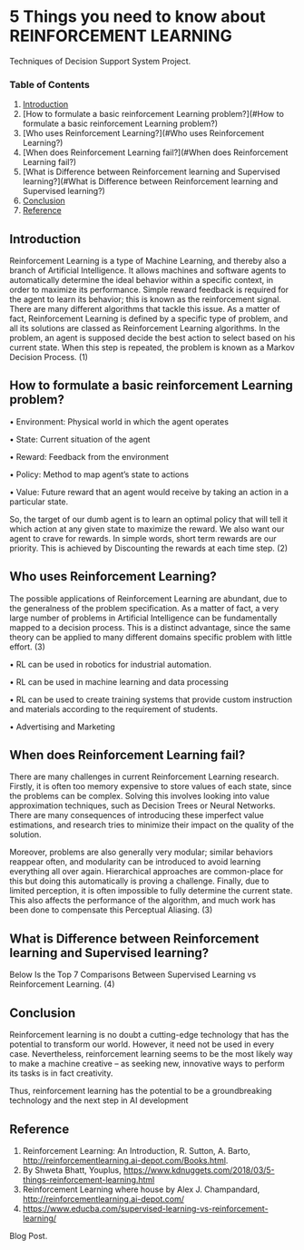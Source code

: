 # 5 Things you need to know about REINFORCEMENT LEARNING 
Techniques of Decision Support System Project.

### Table of Contents

1. [Introduction](#Introduction)
2. [How to formulate a basic reinforcement Learning problem?](#How to formulate a basic reinforcement Learning problem?)
3. [Who uses Reinforcement Learning?](#Who uses Reinforcement Learning?)
4. [When does Reinforcement Learning fail?](#When does Reinforcement Learning fail?)
5. [What is Difference between Reinforcement learning and Supervised learning?](#What is Difference between Reinforcement learning and Supervised learning?)
6. [Conclusion](#Conclusion)
7. [Reference](#Reference)

## Introduction  <a name="Introduction"></a>

Reinforcement Learning is a type of Machine Learning, and thereby also a branch of Artificial Intelligence. It allows machines and software agents to automatically determine the ideal behavior within a specific context, in order to maximize its performance. Simple reward feedback is required for the agent to learn its behavior; this is known as the reinforcement signal.
There are many different algorithms that tackle this issue. As a matter of fact, Reinforcement Learning is defined by a specific type of problem, and all its solutions are classed as Reinforcement Learning algorithms. In the problem, an agent is supposed decide the best action to select based on his current state. When this step is repeated, the problem is known as a Markov Decision Process. (1)

## How to formulate a basic reinforcement Learning problem?<a name="How to formulate a basic reinforcement Learning problem?"></a>

•	Environment: Physical world in which the agent operates

•	State: Current situation of the agent

•	Reward: Feedback from the environment

•	Policy: Method to map agent’s state to actions

•	Value: Future reward that an agent would receive by taking an action in a particular state.

So, the target of our dumb agent is to learn an optimal policy that will tell it which action at any given state to maximize the reward.
We also want our agent to crave for rewards. In simple words, short term rewards are our priority. This is achieved by Discounting the rewards at each time step. (2)

## Who uses Reinforcement Learning?  <a name="Who uses Reinforcement Learning?"></a>

The possible applications of Reinforcement Learning are abundant, due to the generalness of the problem specification. As a matter of fact, a very large number of problems in Artificial Intelligence can be fundamentally mapped to a decision process. This is a distinct advantage, since the same theory can be applied to many different domains specific problem with little effort. (3)

•	RL can be used in robotics for industrial automation.

•	RL can be used in machine learning and data processing

•	RL can be used to create training systems that provide custom instruction and materials according to the requirement of students.

•	Advertising and Marketing

## When does Reinforcement Learning fail? <a name="When does Reinforcement Learning fail?"></a>
There are many challenges in current Reinforcement Learning research. Firstly, it is often too memory expensive to store values of each state, since the problems can be complex. Solving this involves looking into value approximation techniques, such as Decision Trees or Neural Networks. There are many consequences of introducing these imperfect value estimations, and research tries to minimize their impact on the quality of the solution.

Moreover, problems are also generally very modular; similar behaviors reappear often, and modularity can be introduced to avoid learning everything all over again. Hierarchical approaches are common-place for this but doing this automatically is proving a challenge. Finally, due to limited perception, it is often impossible to fully determine the current state. This also affects the performance of the algorithm, and much work has been done to compensate this Perceptual Aliasing. (3)

## What is Difference between Reinforcement learning and Supervised learning? <a name="What is Difference between Reinforcement learning and Supervised learning?"></a>
Below Is the Top 7 Comparisons Between Supervised Learning vs Reinforcement Learning. (4)

## Conclusion    <a name="Conclusion  "></a>
Reinforcement learning is no doubt a cutting-edge technology that has the potential to transform our world. However, it need not be used in every case. Nevertheless, reinforcement learning seems to be the most likely way to make a machine creative – as seeking new, innovative ways to perform its tasks is in fact creativity. 

Thus, reinforcement learning has the potential to be a groundbreaking technology and the next step in AI development

## Reference     <a name="Reference   "></a>
1.	Reinforcement Learning: An Introduction, R. Sutton, A. Barto, http://reinforcementlearning.ai-depot.com/Books.html.
2.	By Shweta Bhatt, Youplus, https://www.kdnuggets.com/2018/03/5-things-reinforcement-learning.html
3.	Reinforcement Learning  where house by Alex J. Champandard, http://reinforcementlearning.ai-depot.com/
4.	https://www.educba.com/supervised-learning-vs-reinforcement-learning/


Blog Post. </br>
